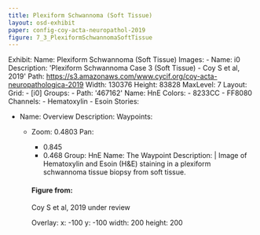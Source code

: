 ```yaml
---
title: Plexiform Schwannoma (Soft Tissue)
layout: osd-exhibit
paper: config-coy-acta-neuropathol-2019
figure: 7_3_PlexiformSchwannomaSoftTissue
---
```

Exhibit:
  Name: Plexiform Schwannoma (Soft Tissue)
  Images:
    - Name: i0
      Description: 'Plexiform Schwannoma Case 3 (Soft Tissue) - Coy S et al, 2019'
      Path: https://s3.amazonaws.com/www.cycif.org/coy-acta-neuropathologica-2019
      Width: 130376
      Height: 83828
      MaxLevel: 7
  Layout:
    Grid:
      - [i0]
  Groups:
    - Path: '467162'
      Name: HnE
      Colors:
        - 8233CC 
        - FF8080
      Channels:
        - Hematoxylin
        - Esoin
  Stories:
  - Name: Overview
    Description: 
    Waypoints:
    - Zoom: 0.4803
      Pan:
        - 0.845
        - 0.468
      Group: HnE
      Name: The Waypoint
      Description: |
        Image of Hematoxylin and Esoin (H&E) staining in a plexiform schwannoma tissue biopsy from soft tissue.

        #### Figure from:

        Coy S et al, 2019 under review 

      Overlay:
        x: -100
        y: -100
        width: 200
        height: 200